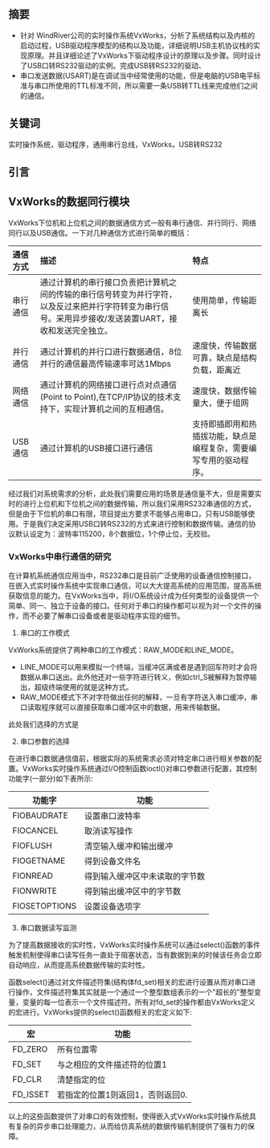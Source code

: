 ## 摘要

- 针对 WindRiver公司的实时操作系统VxWorks，分析了系统结构以及内核的启动过程，USB驱动程序模型的结构以及功能，详细说明USB主机协议栈的实现原理。并且详细论述了VxWorks下驱动程序设计的原理以及步骤。同时设计了USB口转RS232驱动的实例。完成USB转RS232的驱动、
- ​串口发送数据(USART)是在调试当中经常使用的功能，但是电脑的USB电平标准与串口所使用的TTL标准不同，所以需要一条USB转TTL线来完成他们之间的通信。





## 关键词

实时操作系统，驱动程序，通用串行总线，VxWorks，USB转RS232



## 引言











## 				VxWorks的数据同行模块

​	VxWorks下位机和上位机之间的数据通信方式一般有串行通信、并行同行、网络同行以及USB通信。一下对几种通信方式进行简单的概括：

| 通信方式  | 描述                                       | 特点                                |
| :---- | :--------------------------------------- | :-------------------------------- |
| 串行通信  | 通过计算机的串行接口负责把计算机之间的传输的串行信号转变为并行字符，以及反过来把并行字符转变为串行信号。采用异步接收/发送装置UART，接收和发送完全独立。 | 使用简单，传输距离长                        |
| 并行通信  | 通过计算机的并行口进行数据通信，8位并行的通信最高传输速率可达1Mbps     | 速度快，传输数据可靠，缺点是结构负载，距离近            |
| 网络通信  | 通过计算机的网络接口进行点对点通信(Point to Point),在TCP/IP协议的技术支持下，实现计算机之间的互相通信。 | 速度快，数据传输量大，便于组网                   |
| USB通信 | 通过计算机的USB接口进行通信                          | 支持即插即用和热插拔功能，缺点是编程复杂，需要编写专用的驱动程序。 |

经过我们对系统需求的分析，此处我们需要应用的场景是通信量不大，但是需要实时的进行上位机和下位机之间的数据传输，所以我们采用RS232串通信的方式，但是由于下位机的串口有限，项目提出方要求不能够占用串口，只有USB能够使用。于是我们决定采用USB口转RS232的方式来进行控制和数据传输。通信的协议默认设定为：波特率115200，8个数据位，1个停止位，无校验。



### VxWorks中串行通信的研究

​	在计算机系统通信应用当中，RS232串口是目前广泛使用的设备通信控制接口，在嵌入式实时操作系统中实现串口通信，可以大大提高系统的应用范围，提高系统获取信息的能力。在VxWorks当中，将I/O系统设计成为任何类型的设备提供一个简单、同一、独立于设备的接口。任何对于串口的操作都可以视为对一个文件的操作，而不必要了解串口设备或者是驱动程序实现的细节。

1. 串口的工作模式

VxWorks系统提供了两种串口的工作模式：RAW_MODE和LINE_MODE。

- LINE_MODE可以用来模拟一个终端，当缓冲区满或者是遇到回车符时才会将数据从串口送出。此外他还对一些字符进行转义，例如ctrl_S被解释为暂停输出，超级终端使用的就是这种方式。
- RAW_MODE模式下不对字符做出任何的解释，一旦有字符送入串口缓冲，串口读取程序就可以直接获取串口缓冲区中的数据，用来传输数据。

此处我们选择的方式是



2. 串口参数的选择

在进行串口数据通信值前，根据实际的系统需求必须对特定串口进行相关参数的配置。VxWorks实时操作系统通过I/O控制函数ioctl()对串口参数进行配置，其控制功能字(一部分)如下表所示:

| 功能字           | 功能              |
| ------------- | --------------- |
| FIOBAUDRATE   | 设置串口波特率         |
| FIOCANCEL     | 取消读写操作          |
| FIOFLUSH      | 清空输入缓冲和输出缓冲     |
| FIOGETNAME    | 得到设备文件名         |
| FIONREAD      | 得到输入缓冲区中未读取的字节数 |
| FIONWRITE     | 得到输出缓冲区中的字节数    |
| FIOSETOPTIONS | 设置设备选项字         |



3. 串口数据读写监测

为了提高数据接收的实时性，VxWorks实时操作系统可以通过select()函数的事件触发机制使得串口读写任务一直处于阻塞状态，当有数据到来的时候该任务会立即自动响应，从而提高系统数据传输的实时性。

​	函数select()通过对文件描述符集(结构体fd_set)相关的宏进行设置从而对串口进行操作，文件描述符集其实就是一个通过一个整型数组表示的一个"超长的"整型变量，变量的每一位表示一个文件描述符。所有对fd_set的操作都由VxWorks定义的宏进行。VxWorks提供的select()函数相关的宏定义如下:

| 宏        | 功能                 |
| -------- | ------------------ |
| FD_ZERO  | 所有位置零              |
| FD_SET   | 与之相应的文件描述符的位置1     |
| FD_CLR   | 清楚指定的位             |
| FD_ISSET | 若指定的位置1则返回1，否则返回0. |

以上的这些函数提供了对串口的有效控制，使得嵌入式VxWorks实时操作系统具有复杂的异步串口处理能力，从而给仿真系统的数据传输机制提供了强有力的保障。

